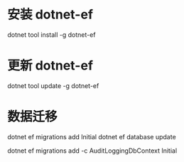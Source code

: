 ﻿# 安装 dotnet-ef
dotnet tool install -g dotnet-ef

# 更新 dotnet-ef
dotnet tool update -g dotnet-ef

# 数据迁移
dotnet ef migrations add Initial
dotnet ef database update


dotnet ef migrations add -c AuditLoggingDbContext Initial